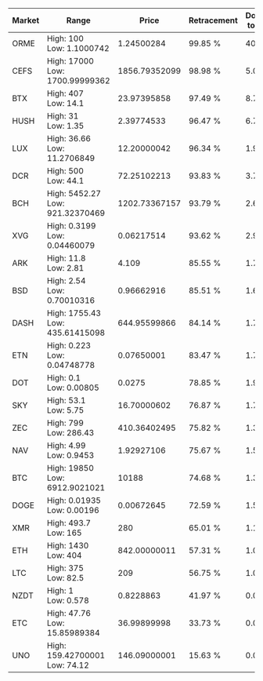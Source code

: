 | Market | Range | Price| Retracement | Doubles to 50% |
| --- | --- | --- | --- | --- |
| ORME | High: 100<br />Low: 1.1000742 | 1.24500284 | 99.85 % | 40.60 |
| CEFS | High: 17000<br />Low: 1700.99999362 | 1856.79352099 | 98.98 % | 5.04 |
| BTX | High: 407<br />Low: 14.1 | 23.97395858 | 97.49 % | 8.78 |
| HUSH | High: 31<br />Low: 1.35 | 2.39774533 | 96.47 % | 6.75 |
| LUX | High: 36.66<br />Low: 11.2706849 | 12.20000042 | 96.34 % | 1.96 |
| DCR | High: 500<br />Low: 44.1 | 72.25102213 | 93.83 % | 3.77 |
| BCH | High: 5452.27<br />Low: 921.32370469 | 1202.73367157 | 93.79 % | 2.65 |
| XVG | High: 0.3199<br />Low: 0.04460079 | 0.06217514 | 93.62 % | 2.93 |
| ARK | High: 11.8<br />Low: 2.81 | 4.109 | 85.55 % | 1.78 |
| BSD | High: 2.54<br />Low: 0.70010316 | 0.96662916 | 85.51 % | 1.68 |
| DASH | High: 1755.43<br />Low: 435.61415098 | 644.95599866 | 84.14 % | 1.70 |
| ETN | High: 0.223<br />Low: 0.04748778 | 0.07650001 | 83.47 % | 1.77 |
| DOT | High: 0.1<br />Low: 0.00805 | 0.0275 | 78.85 % | 1.96 |
| SKY | High: 53.1<br />Low: 5.75 | 16.70000602 | 76.87 % | 1.76 |
| ZEC | High: 799<br />Low: 286.43 | 410.36402495 | 75.82 % | 1.32 |
| NAV | High: 4.99<br />Low: 0.9453 | 1.92927106 | 75.67 % | 1.54 |
| BTC | High: 19850<br />Low: 6912.9021021 | 10188 | 74.68 % | 1.31 |
| DOGE | High: 0.01935<br />Low: 0.00196 | 0.00672645 | 72.59 % | 1.58 |
| XMR | High: 493.7<br />Low: 165 | 280 | 65.01 % | 1.18 |
| ETH | High: 1430<br />Low: 404 | 842.00000011 | 57.31 % | 1.09 |
| LTC | High: 375<br />Low: 82.5 | 209 | 56.75 % | 1.09 |
| NZDT | High: 1<br />Low: 0.578 | 0.8228863 | 41.97 % | 0.00 |
| ETC | High: 47.76<br />Low: 15.85989384 | 36.99899998 | 33.73 % | 0.00 |
| UNO | High: 159.42700001<br />Low: 74.12 | 146.09000001 | 15.63 % | 0.00 |

